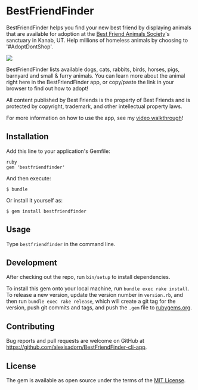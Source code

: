 # BestFriendFinder

BestFriendFinder helps you find your new best friend by displaying animals that are available for adoption
at the [Best Friend Animals Society](http://bestfriends.org/adopt/adopt-our-sanctuary)'s sanctuary in Kanab, UT. Help millions of homeless animals by choosing to
'#AdoptDontShop'.

![](http://dingo.care2.com/pictures/greenliving/1012/1011871.large.jpg)

BestFriendFinder lists available dogs, cats, rabbits, birds, horses, pigs, barnyard and small & furry animals.
You can learn more about the animal right here in the BestFriendFinder app, or copy/paste the link in your browser
to find out how to adopt!

All content published by Best Friends is the property of Best Friends and is protected by copyright, trademark, and other intellectual property laws.

For more information on how to use the app, see my [video walkthrough](https://www.youtube.com/watch?v=nJbM3NQelmk&feature=youtu.be)!

## Installation

Add this line to your application's Gemfile:

```
ruby
gem 'bestfriendfinder'
```

And then execute:

    $ bundle

Or install it yourself as:

    $ gem install bestfriendfinder

## Usage

Type `bestfriendfinder` in the command line.

## Development

After checking out the repo, run `bin/setup` to install dependencies.

To install this gem onto your local machine, run `bundle exec rake install`. To release a new version, update the version number in `version.rb`, and then run `bundle exec rake release`, which will create a git tag for the version, push git commits and tags, and push the `.gem` file to [rubygems.org](https://rubygems.org).

## Contributing

Bug reports and pull requests are welcome on GitHub at https://github.com/alexisadorn/BestFriendFinder-cli-app.

## License

The gem is available as open source under the terms of the [MIT License](https://opensource.org/licenses/MIT).
